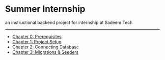 # Summer Internship

an instructional backend project for internship at Sadeem Tech

---

- [Chapter 0: Prerequisites](Chapters/CHAPTER_0_PREREQUISITES.md)
- [Chapter 1: Project Setup](Chapters/CHAPTER_1_PROJECT_SETUP.md)
- [Chapter 2: Connecting Database](Chapters/CHAPTER_2_CONNECTING_DATABASE.md)
- [Chapter 3: Migrations & Seeders](Chapters/CHAPTER_3_MIGRATIONS_AND_SEEDERS.md)
